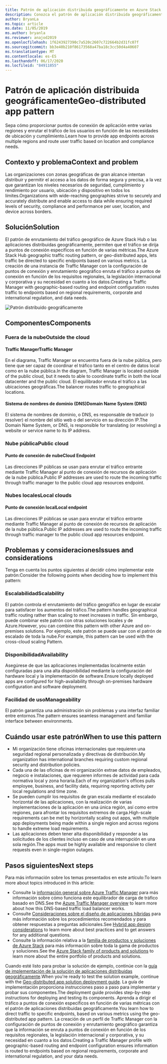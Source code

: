 ```yaml
---
title: Patrón de aplicación distribuida geográficamente en Azure Stack Hub
description: Conozca el patrón de aplicación distribuida geográficamente para la inteligencia perimetral mediante Azure y Azure Stack Hub.
author: BryanLa
ms.topic: article
ms.date: 11/05/2019
ms.author: bryanla
ms.reviewer: anajod2019
ms.openlocfilehash: 1f6243927390c7a520c2607c722664b2d31fc07f
ms.sourcegitcommit: bb3e40b210f86173568a47ba18c3cc50d4a40607
ms.translationtype: MT
ms.contentlocale: es-ES
ms.lasthandoff: 06/17/2020
ms.locfileid: "84911855"
---
```

# <a name="geo-distributed-app-pattern"></a><span data-ttu-id="7150e-103">Patrón de aplicación distribuida geográficamente</span><span class="sxs-lookup"><span data-stu-id="7150e-103">Geo-distributed app pattern</span></span>

<span data-ttu-id="7150e-104">Sepa cómo proporcionar puntos de conexión de aplicación entre varias regiones y enrutar el tráfico de los usuarios en función de las necesidades de ubicación y cumplimiento.</span><span class="sxs-lookup"><span data-stu-id="7150e-104">Learn how to provide app endpoints across multiple regions and route user traffic based on location and compliance needs.</span></span>

## <a name="context-and-problem"></a><span data-ttu-id="7150e-105">Contexto y problema</span><span class="sxs-lookup"><span data-stu-id="7150e-105">Context and problem</span></span>

<span data-ttu-id="7150e-106">Las organizaciones con zonas geográficas de gran alcance intentan distribuir y permitir el acceso a los datos de forma segura y precisa, a la vez que garantizan los niveles necesarios de seguridad, cumplimiento y rendimiento por usuario, ubicación y dispositivo en todos los límites.</span><span class="sxs-lookup"><span data-stu-id="7150e-106">Organizations with wide-reaching geographies strive to securely and accurately distribute and enable access to data while ensuring required levels of security, compliance and performance per user, location, and device across borders.</span></span>

## <a name="solution"></a><span data-ttu-id="7150e-107">Solución</span><span class="sxs-lookup"><span data-stu-id="7150e-107">Solution</span></span>

<span data-ttu-id="7150e-108">El patrón de enrutamiento del tráfico geográfico de Azure Stack Hub o las aplicaciones distribuidas geográficamente, permiten que el tráfico se dirija a puntos de conexión específicos en función de varias métricas.</span><span class="sxs-lookup"><span data-stu-id="7150e-108">The Azure Stack Hub geographic traffic routing pattern, or geo-distributed apps, lets traffic be directed to specific endpoints based on various metrics.</span></span> <span data-ttu-id="7150e-109">La creación de una instancia de Traffic Manager con la configuración de puntos de conexión y enrutamiento geográfico enruta el tráfico a puntos de conexión en función de los requisitos regionales, la legislación internacional y corporativa y su necesidad en cuanto a los datos.</span><span class="sxs-lookup"><span data-stu-id="7150e-109">Creating a Traffic Manager with geographic-based routing and endpoint configuration routes traffic to endpoints based on regional requirements, corporate and international regulation, and data needs.</span></span>

![Patrón distribuido geográficamente](media/pattern-geo-distributed/geo-distribution.png)

## <a name="components"></a><span data-ttu-id="7150e-111">Componentes</span><span class="sxs-lookup"><span data-stu-id="7150e-111">Components</span></span>

### <a name="outside-the-cloud"></a><span data-ttu-id="7150e-112">Fuera de la nube</span><span class="sxs-lookup"><span data-stu-id="7150e-112">Outside the cloud</span></span>

#### <a name="traffic-manager"></a><span data-ttu-id="7150e-113">Traffic Manager</span><span class="sxs-lookup"><span data-stu-id="7150e-113">Traffic Manager</span></span>

<span data-ttu-id="7150e-114">En el diagrama, Traffic Manager se encuentra fuera de la nube pública, pero tiene que ser capaz de coordinar el tráfico tanto en el centro de datos local como en la nube pública.</span><span class="sxs-lookup"><span data-stu-id="7150e-114">In the diagram, Traffic Manager is located outside of the public cloud, but it needs to able to coordinate traffic in both the local datacenter and the public cloud.</span></span> <span data-ttu-id="7150e-115">El equilibrador enruta el tráfico a las ubicaciones geográficas.</span><span class="sxs-lookup"><span data-stu-id="7150e-115">The balancer routes traffic to geographical locations.</span></span>

#### <a name="domain-name-system-dns"></a><span data-ttu-id="7150e-116">Sistema de nombres de dominio (DNS)</span><span class="sxs-lookup"><span data-stu-id="7150e-116">Domain Name System (DNS)</span></span>

<span data-ttu-id="7150e-117">El sistema de nombres de dominio, o DNS, es responsable de traducir (o resolver) el nombre del sitio web o del servicio en su dirección IP.</span><span class="sxs-lookup"><span data-stu-id="7150e-117">The Domain Name System, or DNS, is responsible for translating (or resolving) a website or service name to its IP address.</span></span>

### <a name="public-cloud"></a><span data-ttu-id="7150e-118">Nube pública</span><span class="sxs-lookup"><span data-stu-id="7150e-118">Public cloud</span></span>

#### <a name="cloud-endpoint"></a><span data-ttu-id="7150e-119">Punto de conexión de nube</span><span class="sxs-lookup"><span data-stu-id="7150e-119">Cloud Endpoint</span></span>

<span data-ttu-id="7150e-120">Las direcciones IP públicas se usan para enrutar el tráfico entrante mediante Traffic Manager al punto de conexión de recursos de aplicación de la nube pública.</span><span class="sxs-lookup"><span data-stu-id="7150e-120">Public IP addresses are used to route the incoming traffic through traffic manager to the public cloud app resources endpoint.</span></span>  

### <a name="local-clouds"></a><span data-ttu-id="7150e-121">Nubes locales</span><span class="sxs-lookup"><span data-stu-id="7150e-121">Local clouds</span></span>

#### <a name="local-endpoint"></a><span data-ttu-id="7150e-122">Punto de conexión local</span><span class="sxs-lookup"><span data-stu-id="7150e-122">Local endpoint</span></span>

<span data-ttu-id="7150e-123">Las direcciones IP públicas se usan para enrutar el tráfico entrante mediante Traffic Manager al punto de conexión de recursos de aplicación de la nube pública.</span><span class="sxs-lookup"><span data-stu-id="7150e-123">Public IP addresses are used to route the incoming traffic through traffic manager to the public cloud app resources endpoint.</span></span>

## <a name="issues-and-considerations"></a><span data-ttu-id="7150e-124">Problemas y consideraciones</span><span class="sxs-lookup"><span data-stu-id="7150e-124">Issues and considerations</span></span>

<span data-ttu-id="7150e-125">Tenga en cuenta los puntos siguientes al decidir cómo implementar este patrón:</span><span class="sxs-lookup"><span data-stu-id="7150e-125">Consider the following points when deciding how to implement this pattern:</span></span>

### <a name="scalability"></a><span data-ttu-id="7150e-126">Escalabilidad</span><span class="sxs-lookup"><span data-stu-id="7150e-126">Scalability</span></span>

<span data-ttu-id="7150e-127">El patrón controla el enrutamiento del tráfico geográfico en lugar de escalar para satisfacer los aumentos del tráfico.</span><span class="sxs-lookup"><span data-stu-id="7150e-127">The pattern handles geographical traffic routing rather than scaling to meet increases in traffic.</span></span> <span data-ttu-id="7150e-128">Sin embargo, puede combinar este patrón con otras soluciones locales y de Azure.</span><span class="sxs-lookup"><span data-stu-id="7150e-128">However, you can combine this pattern with other Azure and on-premises solutions.</span></span> <span data-ttu-id="7150e-129">Por ejemplo, este patrón se puede usar con el patrón de escalado de toda la nube.</span><span class="sxs-lookup"><span data-stu-id="7150e-129">For example, this pattern can be used with the cross-cloud scaling Pattern.</span></span>

### <a name="availability"></a><span data-ttu-id="7150e-130">Disponibilidad</span><span class="sxs-lookup"><span data-stu-id="7150e-130">Availability</span></span>

<span data-ttu-id="7150e-131">Asegúrese de que las aplicaciones implementadas localmente están configuradas para una alta disponibilidad mediante la configuración del hardware local y la implementación de software.</span><span class="sxs-lookup"><span data-stu-id="7150e-131">Ensure locally deployed apps are configured for high-availability through on-premises hardware configuration and software deployment.</span></span>

### <a name="manageability"></a><span data-ttu-id="7150e-132">Facilidad de uso</span><span class="sxs-lookup"><span data-stu-id="7150e-132">Manageability</span></span>

<span data-ttu-id="7150e-133">El patrón garantiza una administración sin problemas y una interfaz familiar entre entornos.</span><span class="sxs-lookup"><span data-stu-id="7150e-133">The pattern ensures seamless management and familiar interface between environments.</span></span>

## <a name="when-to-use-this-pattern"></a><span data-ttu-id="7150e-134">Cuándo usar este patrón</span><span class="sxs-lookup"><span data-stu-id="7150e-134">When to use this pattern</span></span>

- <span data-ttu-id="7150e-135">Mi organización tiene oficinas internacionales que requieren una seguridad regional personalizada y directivas de distribución.</span><span class="sxs-lookup"><span data-stu-id="7150e-135">My organization has international branches requiring custom regional security and distribution policies.</span></span>
- <span data-ttu-id="7150e-136">Cada una de las oficinas de mi organización extrae datos de empleados, negocio e instalaciones, que requieren informes de actividad para cada normativa local y zona horaria.</span><span class="sxs-lookup"><span data-stu-id="7150e-136">Each of my organization's offices pulls employee, business, and facility data, requiring reporting activity per local regulations and time zone.</span></span>
- <span data-ttu-id="7150e-137">Se pueden cumplir los requisitos de gran escala mediante el escalado horizontal de las aplicaciones, con la realización de varias implementaciones de la aplicación en una única región, así como entre regiones, para afrontar los requisitos extremos de carga.</span><span class="sxs-lookup"><span data-stu-id="7150e-137">High-scale requirements can be met by horizontally scaling out apps, with multiple app deployments being made within a single region and across regions to handle extreme load requirements.</span></span>
- <span data-ttu-id="7150e-138">Las aplicaciones deben tener alta disponibilidad y responder a las solicitudes de los clientes incluso en caso de una interrupción en una sola región.</span><span class="sxs-lookup"><span data-stu-id="7150e-138">The apps must be highly available and responsive to client requests even in single-region outages.</span></span>

## <a name="next-steps"></a><span data-ttu-id="7150e-139">Pasos siguientes</span><span class="sxs-lookup"><span data-stu-id="7150e-139">Next steps</span></span>

<span data-ttu-id="7150e-140">Para más información sobre los temas presentados en este artículo:</span><span class="sxs-lookup"><span data-stu-id="7150e-140">To learn more about topics introduced in this article:</span></span>

- <span data-ttu-id="7150e-141">Consulte la [información general sobre Azure Traffic Manager](/azure/traffic-manager/traffic-manager-overview) para más información sobre cómo funciona este equilibrador de carga de tráfico basado en DNS.</span><span class="sxs-lookup"><span data-stu-id="7150e-141">See the [Azure Traffic Manager overview](/azure/traffic-manager/traffic-manager-overview) to learn more about how this DNS-based traffic load balancer works.</span></span>
- <span data-ttu-id="7150e-142">Consulte [Consideraciones sobre el diseño de aplicaciones híbridas](overview-app-design-considerations.md) para más información sobre los procedimientos recomendados y para obtener respuestas a preguntas adicionales.</span><span class="sxs-lookup"><span data-stu-id="7150e-142">See [Hybrid app design considerations](overview-app-design-considerations.md) to learn more about best practices and to get answers for any additional questions.</span></span>
- <span data-ttu-id="7150e-143">Consulte la información relativa a la [familia de productos y soluciones de Azure Stack](/azure-stack) para más información sobre toda la gama de productos y soluciones.</span><span class="sxs-lookup"><span data-stu-id="7150e-143">See the [Azure Stack family of products and solutions](/azure-stack) to learn more about the entire portfolio of products and solutions.</span></span>

<span data-ttu-id="7150e-144">Cuando esté listo para probar la solución de ejemplo, continúe con la [guía de implementación de la solución de aplicaciones distribuidas geográficamente](solution-deployment-guide-geo-distributed.md).</span><span class="sxs-lookup"><span data-stu-id="7150e-144">When you're ready to test the solution example, continue with the [Geo-distributed app solution deployment guide](solution-deployment-guide-geo-distributed.md).</span></span> <span data-ttu-id="7150e-145">La guía de implementación proporciona instrucciones paso a paso para implementar y probar sus componentes.</span><span class="sxs-lookup"><span data-stu-id="7150e-145">The deployment guide provides step-by-step instructions for deploying and testing its components.</span></span> <span data-ttu-id="7150e-146">Aprenda a dirigir el tráfico a puntos de conexión específicos en función de varias métricas con el patrón de aplicaciones distribuidas geográficamente.</span><span class="sxs-lookup"><span data-stu-id="7150e-146">You learn how to direct traffic to specific endpoints, based on various metrics using the geo-distributed app pattern.</span></span> <span data-ttu-id="7150e-147">La creación de un perfil de Traffic Manager con la configuración de puntos de conexión y enrutamiento geográfico garantiza que la información se enruta a puntos de conexión en función de los requisitos regionales, la legislación internacional y corporativa, y su necesidad en cuanto a los datos.</span><span class="sxs-lookup"><span data-stu-id="7150e-147">Creating a Traffic Manager profile with geographic-based routing and endpoint configuration ensures information is routed to endpoints based on regional requirements, corporate and international regulation, and your data needs.</span></span>

